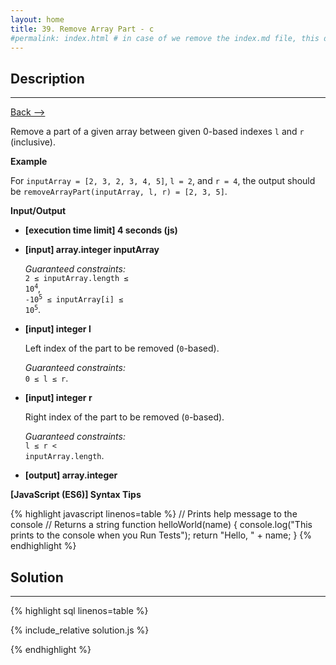 ```yaml
---
layout: home
title: 39. Remove Array Part - c
#permalink: index.html # in case of we remove the index.md file, this doc will be the index page
---
```


<div class="row">
<div class="columnStmt" markdown="1">

## Description

---

[Back --> ](../README.md)

Remove a part of a given array between given 0-based indexes <code>l</code> and <code>r</code> (inclusive).

**Example**

For <code>inputArray = [2, 3, 2, 3, 4, 5]</code>, <code>l = 2</code>, and <code>r = 4</code>, the output should be
<code>removeArrayPart(inputArray, l, r) = [2, 3, 5]</code>.

**Input/Output**

- **[execution time limit] 4 seconds (js)**

- **[input] array.integer inputArray**

  _Guaranteed constraints:_<br>
   <code>2 ≤ inputArray.length ≤ 10<sup>4</sup></code>,<br>
   <code>-10<sup>5</sup> ≤ inputArray[i] ≤ 10<sup>5</sup></code>.

- **[input] integer l**

   Left index of the part to be removed (<code>0</code>-based).<br>

  _Guaranteed constraints:_<br>
   <code>0 ≤ l ≤ r</code>.

- **[input] integer r**

   Right index of the part to be removed (<code>0</code>-based).<br>

  _Guaranteed constraints:_<br>
   <code>l ≤ r < inputArray.length</code>.

- **[output] array.integer**

**[JavaScript (ES6)] Syntax Tips**

{% highlight javascript linenos=table %}
// Prints help message to the console
// Returns a string
function helloWorld(name) {
console.log("This prints to the console when you Run Tests");
return "Hello, " + name;
}
{% endhighlight %}

</div>
<div class="columnSol" markdown="1">

## Solution

---

{% highlight sql linenos=table %}

{% include_relative solution.js %}

{% endhighlight %}

</div>
</div>
